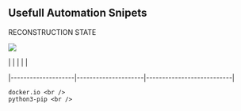 ## Usefull Automation Snipets 

RECONSTRUCTION STATE

<img src=".png">

|        |    |    |  |

|--------------------|---------------------|---------------------------|

	docker.io <br /> 
	python3-pip <br />
